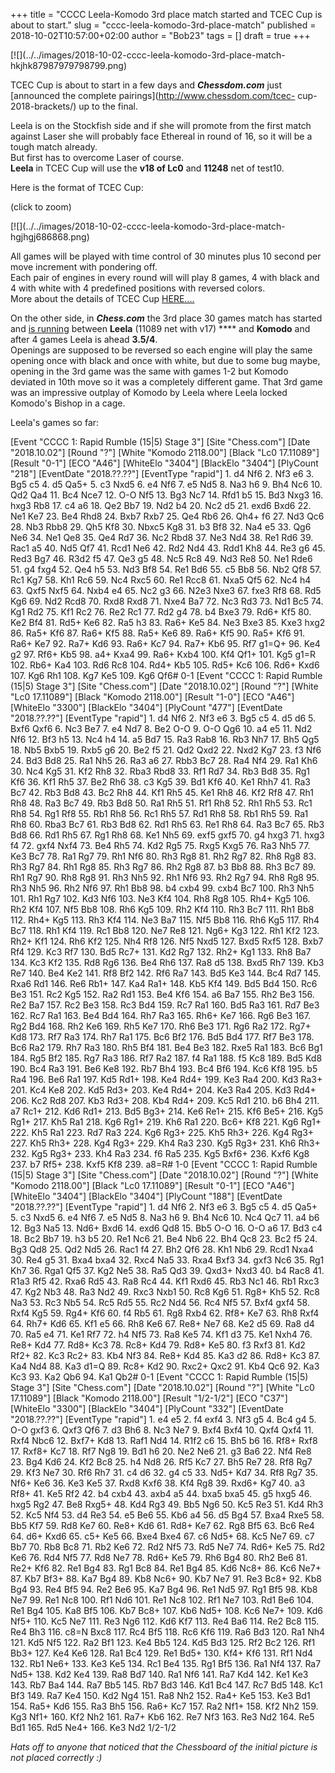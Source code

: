 +++
title = "CCCC Leela-Komodo 3rd place match started and TCEC Cup is about to start."
slug = "cccc-leela-komodo-3rd-place-match"
published = 2018-10-02T10:57:00+02:00
author = "Bob23"
tags = []
draft = true
+++

[![](../../images/2018-10-02-cccc-leela-komodo-3rd-place-match-
hkjhk87987979798799.png)

TCEC Cup is about to start in a few days and _**Chessdom.com**_ just
[announced the complete pairings](http://www.chessdom.com/tcec-
cup-2018-brackets/) up to the final.

Leela is on the Stockfish side and if she will promote from the first match
against Laser she will probably face Ethereal in round of 16, so it will be a
tough match already.  
But first has to overcome Laser of course.  
 **Leela** in TCEC Cup will use the **v18 of Lc0** and **11248** net of
test10.

Here is the format of TCEC Cup:

(click to zoom)

[![](../../images/2018-10-02-cccc-leela-komodo-3rd-place-match-
hgjhgj686868.png)

All games will be played with time control of 30 minutes plus 10 second per
move increment with pondering off.  
Each pair of engines in every round will will play 8 games, 4 with black and 4
with white with 4 predefined positions with reversed colors.  
More about the details of TCEC Cup
[HERE....](../../../2018/09/tcec-cup-in-next-days.html)

On the other side, in _**Chess.com**_ the 3rd place 30 games match has started
and [ is running](https://www.chess.com/computer-chess-championship) between
**Leela** (11089 net with v17) **** and **Komodo** and after 4 games Leela is
ahead **3.5/4**.  
Openings are supposed to be reversed so each engine will play the same opening
once with black and once with white, but due to some bug maybe, opening in the
3rd game was the same with games 1-2 but Komodo deviated in 10th move so it
was a completely different game. That 3rd game was an impressive outplay of
Komodo by Leela where Leela locked Komodo's Bishop in a cage.

Leela's games so far:

[Event "CCCC 1: Rapid Rumble (15|5) Stage 3"] [Site "Chess.com"] [Date
"2018.10.02"] [Round "?"] [White "Komodo 2118.00"] [Black "Lc0 17.11089"]
[Result "0-1"] [ECO "A46"] [WhiteElo "3404"] [BlackElo "3404"] [PlyCount
"218"] [EventDate "2018.??.??"] [EventType "rapid"] 1. d4 Nf6 2. Nf3 e6 3. Bg5
c5 4. d5 Qa5+ 5. c3 Nxd5 6. e4 Nf6 7. e5 Nd5 8. Na3 h6 9. Bh4 Nc6 10. Qd2 Qa4
11. Bc4 Nce7 12. O-O Nf5 13. Bg3 Nc7 14. Rfd1 b5 15. Bd3 Nxg3 16. hxg3 Rb8 17.
c4 a6 18. Qe2 Bb7 19. Nd2 b4 20. Nc2 d5 21. exd6 Bxd6 22. Ne1 Ke7 23. Be4 Rhd8
24. Bxb7 Rxb7 25. Qe4 Rb6 26. Qh4+ f6 27. Nd3 Qc6 28. Nb3 Rbb8 29. Qh5 Kf8 30.
Nbxc5 Kg8 31. b3 Bf8 32. Na4 e5 33. Qg6 Ne6 34. Ne1 Qe8 35. Qe4 Rd7 36. Nc2
Rbd8 37. Ne3 Nd4 38. Re1 Rd6 39. Rac1 a5 40. Nd5 Qf7 41. Rcd1 Ne6 42. Rd2 Nd4
43. Rdd1 Kh8 44. Re3 g6 45. Red3 Bg7 46. R3d2 f5 47. Qe3 g5 48. Nc5 Rc8 49.
Nd3 Re8 50. Ne1 Rde6 51. g4 fxg4 52. Qe4 h5 53. Nd3 Bf8 54. Re1 Bd6 55. c5 Bb8
56. Nb2 Qf8 57. Rc1 Kg7 58. Kh1 Rc6 59. Nc4 Rxc5 60. Re1 Rcc8 61. Nxa5 Qf5 62.
Nc4 h4 63. Qxf5 Nxf5 64. Nxb4 e4 65. Nc2 g3 66. N2e3 Nxe3 67. fxe3 Rf8 68. Rd5
Kg6 69. Nd2 Rcd8 70. Rxd8 Rxd8 71. Nxe4 Ba7 72. Nc3 Rd3 73. Nd1 Bc5 74. Kg1
Rd2 75. Kf1 Rc2 76. Re2 Rc1 77. Rd2 g4 78. b4 Bxe3 79. Rd6+ Kf5 80. Ke2 Bf4
81. Rd5+ Ke6 82. Ra5 h3 83. Ra6+ Ke5 84. Ne3 Bxe3 85. Kxe3 hxg2 86. Ra5+ Kf6
87. Ra6+ Kf5 88. Ra5+ Ke6 89. Ra6+ Kf5 90. Ra5+ Kf6 91. Ra6+ Ke7 92. Ra7+ Kd6
93. Ra6+ Kc7 94. Ra7+ Kb6 95. Rf7 g1=Q+ 96. Ke4 g2 97. Rf6+ Kb5 98. a4+ Kxa4
99. Ra6+ Kxb4 100. Kf4 Qf1+ 101. Kg5 g1=R 102. Rb6+ Ka4 103. Rd6 Rc8 104. Rd4+
Kb5 105. Rd5+ Kc6 106. Rd6+ Kxd6 107. Kg6 Rh1 108. Kg7 Ke5 109. Kg6 Qf6# 0-1
[Event "CCCC 1: Rapid Rumble (15|5) Stage 3"] [Site "Chess.com"] [Date
"2018.10.02"] [Round "?"] [White "Lc0 17.11089"] [Black "Komodo 2118.00"]
[Result "1-0"] [ECO "A46"] [WhiteElo "3300"] [BlackElo "3404"] [PlyCount
"477"] [EventDate "2018.??.??"] [EventType "rapid"] 1. d4 Nf6 2. Nf3 e6 3. Bg5
c5 4. d5 d6 5. Bxf6 Qxf6 6. Nc3 Be7 7. e4 Nd7 8. Be2 O-O 9. O-O Qg6 10. a4 e5
11. Nd2 Nf6 12. Bf3 h5 13. Nc4 h4 14. a5 Bd7 15. Ra3 Rab8 16. Rb3 Nh7 17. Bh5
Qg5 18. Nb5 Bxb5 19. Rxb5 g6 20. Be2 f5 21. Qd2 Qxd2 22. Nxd2 Kg7 23. f3 Nf6
24. Bd3 Bd8 25. Ra1 Nh5 26. Ra3 a6 27. Rbb3 Bc7 28. Ra4 Nf4 29. Ra1 Kh6 30.
Nc4 Kg5 31. Kf2 Rh8 32. Rba3 Rbd8 33. Rf1 Rd7 34. Rb3 Bd8 35. Rg1 Kf6 36. Kf1
Rh5 37. Be2 Rh6 38. c3 Kg5 39. Bd1 Kf6 40. Ke1 Rhh7 41. Ra3 Bc7 42. Rb3 Bd8
43. Bc2 Rh8 44. Kf1 Rh5 45. Ke1 Rh8 46. Kf2 Rf8 47. Rh1 Rh8 48. Ra3 Bc7 49.
Rb3 Bd8 50. Ra1 Rh5 51. Rf1 Rh8 52. Rh1 Rh5 53. Rc1 Rh8 54. Rg1 Rf8 55. Rb1
Rh8 56. Rc1 Rh5 57. Rd1 Rh8 58. Rb1 Rh5 59. Ra1 Rh8 60. Rba3 Bc7 61. Rb3 Bd8
62. Rd1 Rh5 63. Re1 Rh8 64. Ra3 Bc7 65. Rb3 Bd8 66. Rd1 Rh5 67. Rg1 Rh8 68.
Ke1 Nh5 69. exf5 gxf5 70. g4 hxg3 71. hxg3 f4 72. gxf4 Nxf4 73. Be4 Rh5 74.
Kd2 Rg5 75. Rxg5 Kxg5 76. Ra3 Nh5 77. Ke3 Bc7 78. Ra1 Rg7 79. Rh1 Nf6 80. Rh3
Rg8 81. Rh2 Rg7 82. Rh8 Rg8 83. Rh3 Rg7 84. Rh1 Rg8 85. Rh3 Rg7 86. Rh2 Rg8
87. b3 Bb8 88. Rh3 Bc7 89. Rh1 Rg7 90. Rh8 Rg8 91. Rh3 Nh5 92. Rh1 Nf6 93. Rh2
Rg7 94. Rh8 Rg8 95. Rh3 Nh5 96. Rh2 Nf6 97. Rh1 Bb8 98. b4 cxb4 99. cxb4 Bc7
100. Rh3 Nh5 101. Rh1 Rg7 102. Kd3 Nf6 103. Ne3 Kf4 104. Rh8 Rg8 105. Rh4+ Kg5
106. Rh2 Kf4 107. Nf5 Bb8 108. Rh6 Kg5 109. Rh2 Kf4 110. Rh3 Bc7 111. Rh1 Bb8
112. Rh4+ Kg5 113. Rh3 Kf4 114. Ne3 Ba7 115. Nf5 Bb8 116. Rh6 Kg5 117. Rh4 Bc7
118. Rh1 Kf4 119. Rc1 Bb8 120. Ne7 Re8 121. Ng6+ Kg3 122. Rh1 Kf2 123. Rh2+
Kf1 124. Rh6 Kf2 125. Nh4 Rf8 126. Nf5 Nxd5 127. Bxd5 Rxf5 128. Bxb7 Rf4 129.
Kc3 Rf7 130. Bd5 Rc7+ 131. Kd2 Rg7 132. Rh2+ Kg1 133. Rh8 Ba7 134. Kc3 Kf2
135. Rd8 Rg6 136. Be4 Rh6 137. Ra8 d5 138. Bxd5 Rh7 139. Kb3 Re7 140. Be4 Ke2
141. Rf8 Bf2 142. Rf6 Ra7 143. Bd5 Ke3 144. Bc4 Rd7 145. Rxa6 Rd1 146. Re6
Rb1+ 147. Ka4 Ra1+ 148. Kb5 Kf4 149. Bd5 Bd4 150. Rc6 Be3 151. Rc2 Kg5 152.
Ra2 Rd1 153. Be4 Kf6 154. a6 Ba7 155. Rh2 Be3 156. Re2 Ba7 157. Rc2 Be3 158.
Rc3 Bd4 159. Rc7 Ra1 160. Bd5 Ra3 161. Rd7 Be3 162. Rc7 Ra1 163. Be4 Bd4 164.
Rh7 Ra3 165. Rh6+ Ke7 166. Rg6 Be3 167. Rg2 Bd4 168. Rh2 Ke6 169. Rh5 Ke7 170.
Rh6 Be3 171. Rg6 Ra2 172. Rg7+ Kd8 173. Rf7 Ra3 174. Rh7 Ra1 175. Bc6 Bf2 176.
Bd5 Bd4 177. Rf7 Be3 178. Bc6 Ra2 179. Rh7 Ra3 180. Rh5 Bf4 181. Be4 Be3 182.
Rxe5 Ra1 183. Bc6 Bg1 184. Rg5 Bf2 185. Rg7 Ra3 186. Rf7 Ra2 187. f4 Ra1 188.
f5 Kc8 189. Bd5 Kd8 190. Bc4 Ra3 191. Be6 Ke8 192. Rb7 Bh4 193. Bc4 Bf6 194.
Kc6 Kf8 195. b5 Ra4 196. Be6 Ra1 197. Kd5 Rd1+ 198. Ke4 Rd4+ 199. Ke3 Ra4 200.
Kd3 Ra3+ 201. Kc4 Ke8 202. Kd5 Rd3+ 203. Ke4 Rd4+ 204. Ke3 Ra4 205. Kd3 Rd4+
206. Kc2 Rd8 207. Kb3 Rd3+ 208. Kb4 Rd4+ 209. Kc5 Rd1 210. b6 Bh4 211. a7 Rc1+
212. Kd6 Rd1+ 213. Bd5 Bg3+ 214. Ke6 Re1+ 215. Kf6 Be5+ 216. Kg5 Rg1+ 217. Kh5
Ra1 218. Kg6 Rg1+ 219. Kh6 Ra1 220. Bc6+ Kf8 221. Kg6 Rg1+ 222. Kh5 Ra1 223.
Rd7 Ra3 224. Kg6 Rg3+ 225. Kh5 Rh3+ 226. Kg4 Rg3+ 227. Kh5 Rh3+ 228. Kg4 Rg3+
229. Kh4 Ra3 230. Kg5 Rg3+ 231. Kh6 Rh3+ 232. Kg5 Rg3+ 233. Kh4 Ra3 234. f6
Ra5 235. Kg5 Bxf6+ 236. Kxf6 Kg8 237. b7 Rf5+ 238. Kxf5 Kf8 239. a8=R# 1-0
[Event "CCCC 1: Rapid Rumble (15|5) Stage 3"] [Site "Chess.com"] [Date
"2018.10.02"] [Round "?"] [White "Komodo 2118.00"] [Black "Lc0 17.11089"]
[Result "0-1"] [ECO "A46"] [WhiteElo "3404"] [BlackElo "3404"] [PlyCount
"188"] [EventDate "2018.??.??"] [EventType "rapid"] 1. d4 Nf6 2. Nf3 e6 3. Bg5
c5 4. d5 Qa5+ 5. c3 Nxd5 6. e4 Nf6 7. e5 Nd5 8. Na3 h6 9. Bh4 Nc6 10. Nc4 Qc7
11. a4 b6 12. Bg3 Na5 13. Nd6+ Bxd6 14. exd6 Qd8 15. Bb5 O-O 16. O-O a6 17.
Bd3 c4 18. Bc2 Bb7 19. h3 b5 20. Re1 Nc6 21. Be4 Nb6 22. Bh4 Qc8 23. Bc2 f5
24. Bg3 Qd8 25. Qd2 Nd5 26. Rac1 f4 27. Bh2 Qf6 28. Kh1 Nb6 29. Rcd1 Nxa4 30.
Re4 g5 31. Bxa4 bxa4 32. Rxc4 Na5 33. Rxa4 Bxf3 34. gxf3 Nc6 35. Rg1 Kh7 36.
Rga1 Qf5 37. Kg2 Ne5 38. Ra5 Qd3 39. Qxd3+ Nxd3 40. b4 Rac8 41. R1a3 Rf5 42.
Rxa6 Rd5 43. Ra8 Rc4 44. Kf1 Rxd6 45. Rb3 Nc1 46. Rb1 Rxc3 47. Kg2 Nb3 48. Ra3
Nd2 49. Rxc3 Nxb1 50. Rc8 Kg6 51. Rg8+ Kh5 52. Rc8 Na3 53. Rc3 Nb5 54. Rc5 Rd5
55. Rc2 Nd4 56. Rc4 Nf5 57. Bxf4 gxf4 58. Rxf4 Kg5 59. Rg4+ Kf6 60. f4 Rb5 61.
Rg8 Rxb4 62. Rf8+ Ke7 63. Rh8 Rxf4 64. Rh7+ Kd6 65. Kf1 e5 66. Rh8 Ke6 67.
Re8+ Ne7 68. Ke2 d5 69. Ra8 d4 70. Ra5 e4 71. Ke1 Rf7 72. h4 Nf5 73. Ra8 Ke5
74. Kf1 d3 75. Ke1 Nxh4 76. Re8+ Kd4 77. Rd8+ Kc3 78. Rc8+ Kd4 79. Rd8+ Ke5
80. f3 Rxf3 81. Kd2 Rf2+ 82. Kc3 Rc2+ 83. Kb4 Nf3 84. Re8+ Kd4 85. Ka3 d2 86.
Rd8+ Kc3 87. Ka4 Nd4 88. Ka3 d1=Q 89. Rc8+ Kd2 90. Rxc2+ Qxc2 91. Kb4 Qc6 92.
Ka3 Kc3 93. Ka2 Qb6 94. Ka1 Qb2# 0-1 [Event "CCCC 1: Rapid Rumble (15|5) Stage
3"] [Site "Chess.com"] [Date "2018.10.02"] [Round "?"] [White "Lc0 17.11089"]
[Black "Komodo 2118.00"] [Result "1/2-1/2"] [ECO "C37"] [WhiteElo "3300"]
[BlackElo "3404"] [PlyCount "332"] [EventDate "2018.??.??"] [EventType
"rapid"] 1. e4 e5 2. f4 exf4 3. Nf3 g5 4. Bc4 g4 5. O-O gxf3 6. Qxf3 Qf6 7. d3
Bh6 8. Nc3 Ne7 9. Bxf4 Bxf4 10. Qxf4 Qxf4 11. Rxf4 Nbc6 12. Bxf7+ Kd8 13. Raf1
Nd4 14. R1f2 c6 15. Bh5 b6 16. Rf8+ Rxf8 17. Rxf8+ Kc7 18. Rf7 Ng8 19. Bd1 h6
20. Ne2 Ne6 21. g3 Ba6 22. Nf4 Re8 23. Bg4 Kd6 24. Kf2 Bc8 25. h4 Nd8 26. Rf5
Kc7 27. Bh5 Re7 28. Rf8 Rg7 29. Kf3 Ne7 30. Rf6 Rh7 31. c4 d6 32. g4 c5 33.
Nd5+ Kd7 34. Rf8 Rg7 35. Nf6+ Ke6 36. Ke3 Ke5 37. Rxd8 Kxf6 38. Kf4 Rg8 39.
Rxd6+ Kg7 40. a3 Rf8+ 41. Ke5 Rf2 42. b4 cxb4 43. axb4 a5 44. bxa5 bxa5 45. g5
hxg5 46. hxg5 Rg2 47. Be8 Rxg5+ 48. Kd4 Rg3 49. Bb5 Ng6 50. Kc5 Re3 51. Kd4
Rh3 52. Kc5 Nf4 53. d4 Re3 54. e5 Be6 55. Kb6 a4 56. d5 Bg4 57. Bxa4 Rxe5 58.
Bb5 Kf7 59. Rd8 Ke7 60. Re8+ Kd6 61. Rd8+ Ke7 62. Rg8 Bf5 63. Bc6 Re4 64. d6+
Kxd6 65. c5+ Ke5 66. Bxe4 Bxe4 67. c6 Nd5+ 68. Kc5 Ne7 69. c7 Bb7 70. Rb8 Bc8
71. Rb2 Ke6 72. Rd2 Nf5 73. Rd5 Ne7 74. Rd6+ Ke5 75. Rd2 Ke6 76. Rd4 Nf5 77.
Rd8 Ne7 78. Rd6+ Ke5 79. Rh6 Bg4 80. Rh2 Be6 81. Re2+ Kf6 82. Re1 Bg4 83. Rg1
Bc8 84. Re1 Bg4 85. Kd6 Nc8+ 86. Kc6 Ne7+ 87. Kb7 Bf3+ 88. Ka7 Bg4 89. Kb8
Nc6+ 90. Kb7 Ne7 91. Re3 Bc8+ 92. Kb8 Bg4 93. Re4 Bf5 94. Re2 Be6 95. Ka7 Bg4
96. Re1 Nd5 97. Rg1 Bf5 98. Kb8 Ne7 99. Re1 Nc8 100. Rf1 Nd6 101. Re1 Nc8 102.
Rf1 Ne7 103. Rd1 Be6 104. Re1 Bg4 105. Ka8 Bf5 106. Kb7 Bc8+ 107. Kb6 Nd5+
108. Kc6 Ne7+ 109. Kd6 Nf5+ 110. Kc5 Ne7 111. Re3 Ng6 112. Kd6 Kf7 113. Re4
Ba6 114. Re2 Bc8 115. Re4 Bh3 116. c8=N Bxc8 117. Rc4 Bf5 118. Rc6 Kf6 119.
Ra6 Bd3 120. Ra1 Nh4 121. Kd5 Nf5 122. Ra2 Bf1 123. Ke4 Bb5 124. Kd5 Bd3 125.
Rf2 Bc2 126. Rf1 Bb3+ 127. Ke4 Ke6 128. Ra1 Bc4 129. Re1 Bd5+ 130. Kf4+ Kf6
131. Rf1 Nd4 132. Rb1 Ne6+ 133. Ke3 Ke5 134. Rc1 Be4 135. Rg1 Bf5 136. Ra1 Nf4
137. Ra7 Nd5+ 138. Kd2 Ke4 139. Ra8 Bd7 140. Ra1 Nf6 141. Ra7 Kd4 142. Ke1 Ke3
143. Rb7 Ba4 144. Ra7 Bb5 145. Rb7 Bd3 146. Kd1 Bc4 147. Rc7 Bd5 148. Kc1 Bf3
149. Ra7 Ke4 150. Kd2 Ng4 151. Ra8 Nh2 152. Ra4+ Ke5 153. Ke3 Bd1 154. Ra5+
Kd6 155. Ra3 Bh5 156. Ra6+ Kc7 157. Ra2 Nf1+ 158. Kf2 Nh2 159. Kg3 Nf1+ 160.
Kf2 Nh2 161. Ra7+ Kb6 162. Re7 Nf3 163. Re3 Nd2 164. Re5 Bd1 165. Rd5 Ne4+
166. Ke3 Nd2 1/2-1/2

_Hats off to anyone that noticed that the Chessboard of the initial picture is
not placed correctly :)_
